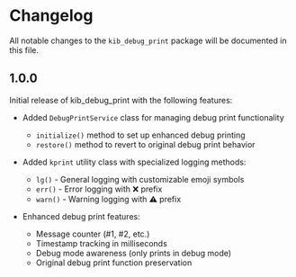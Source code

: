 # Changelog

All notable changes to the `kib_debug_print` package will be documented in this file.

## 1.0.0

Initial release of kib_debug_print with the following features:

* Added `DebugPrintService` class for managing debug print functionality
    * `initialize()` method to set up enhanced debug printing
    * `restore()` method to revert to original debug print behavior

* Added `kprint` utility class with specialized logging methods:
    * `lg()` - General logging with customizable emoji symbols
    * `err()` - Error logging with ❌ prefix
    * `warn()` - Warning logging with ⚠️ prefix

* Enhanced debug print features:
    * Message counter (#1, #2, etc.)
    * Timestamp tracking in milliseconds
    * Debug mode awareness (only prints in debug mode)
    * Original debug print function preservation